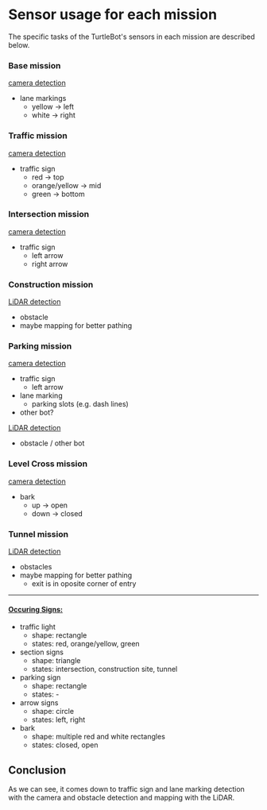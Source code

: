 # Sensor usage for each mission

The specific tasks of the TurtleBot's sensors in each mission are described below.

### Base mission
<ins>camera detection</ins>
- lane markings
	- yellow -> left
	- white -> right

### Traffic mission
<ins>camera detection</ins>
- traffic sign
	- red -> top
	- orange/yellow -> mid
	- green -> bottom

### Intersection mission
<ins>camera detection</ins>
- traffic sign
	- left arrow
	- right arrow

### Construction mission
<ins>LiDAR detection</ins>
- obstacle
- maybe mapping for better pathing

### Parking mission
<ins>camera detection</ins>
- traffic sign
	- left arrow
- lane marking
	- parking slots (e.g. dash lines)
- other bot?

<ins>LiDAR detection</ins>
- obstacle / other bot

### Level Cross mission
<ins>camera detection</ins>
- bark
	- up -> open
	- down -> closed

### Tunnel mission
<ins>LiDAR detection</ins>
- obstacles
- maybe mapping for better pathing
	- exit is in oposite corner of entry

---
#### <ins>Occuring Signs:</ins>
- traffic light
  - shape: rectangle
  - states: red, orange/yellow, green
- section signs
  - shape: triangle
  - states: intersection, construction site, tunnel
- parking sign
  - shape: rectangle
  - states: -
- arrow signs
  - shape: circle
  - states: left, right
- bark
  - shape: multiple red and white rectangles
  - states: closed, open


## Conclusion

As we can see, it comes down to traffic sign and lane marking detection with the camera and obstacle detection and mapping with the LiDAR.
